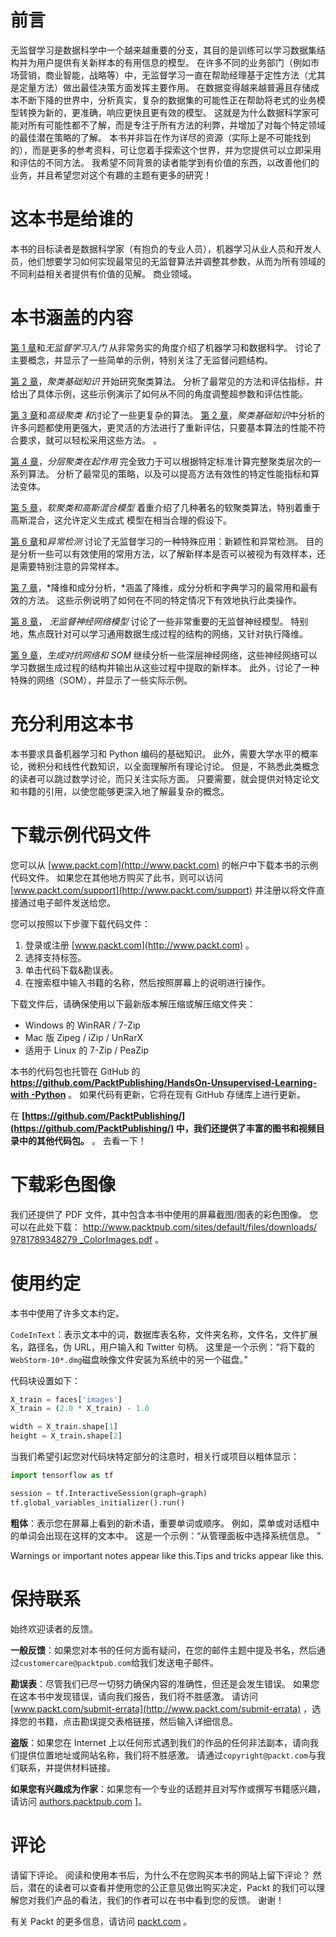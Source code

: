 

# 前言



无监督学习是数据科学中一个越来越重要的分支，其目的是训练可以学习数据集结构并为用户提供有关新样本的有用信息的模型。 在许多不同的业务部门（例如市场营销，商业智能，战略等）中，无监督学习一直在帮助经理基于定性方法（尤其是定量方法）做出最佳决策方面发挥主要作用。 在数据变得越来越普遍且存储成本不断下降的世界中，分析真实，复杂的数据集的可能性正在帮助将老式的业务模型转换为新的，更准确，响应更快且更有效的模型。 这就是为什么数据科学家可能对所有可能性都不了解，而是专注于所有方法的利弊，并增加了对每个特定领域的最佳潜在策略的了解。 本书并非旨在作为详尽的资源（实际上是不可能找到的），而是更多的参考资料，可让您着手探索这个世界，并为您提供可以立即采用和评估的不同方法。 我希望不同背景的读者能学到有价值的东西，以改善他们的业务，并且希望您对这个有趣的主题有更多的研究！





# 这本书是给谁的



本书的目标读者是数据科学家（有抱负的专业人员），机器学习从业人员和开发人员，他们想要学习如何实现最常见的无监督算法并调整其参数，从而为所有领域的不同利益相关者提供有价值的见解。 商业领域。





# 本书涵盖的内容



[第 1 章](../Text/01.html)和*无监督学习入门* 从非常务实的角度介绍了机器学习和数据科学。 讨论了主要概念，并显示了一些简单的示例，特别关注了无监督问题结构。

[第 2 章](../Text/02.html)，*聚类基础知识* 开始研究聚类算法。 分析了最常见的方法和评估指标，并给出了具体示例，这些示例演示了如何从不同的角度调整超参数和评估性能。

[第 3 章](../Text/03.html)和*高级聚类* *和*讨论了一些更复杂的算法。 [第 2 章](../Text/02.html)，*聚类基础知识*中分析的许多问题都使用更强大，更灵活的方法进行了重新评估，只要基本算法的性能不符合要求，就可以轻松采用这些方法。 。

[第 4 章](../Text/04.html)，*分层聚类在起作用* 完全致力于可以根据特定标准计算完整聚类层次的一系列算法。 分析了最常见的策略，以及可以提高方法有效性的特定性能指标和算法变体。

[第 5 章](../Text/05.html)，*软聚类和高斯混合模型* 着重介绍了几种著名的软聚类算法，特别着重于高斯混合，这允许定义生成式 模型在相当合理的假设下。

[第 6 章](../Text/06.html)和*异常检测* 讨论了无监督学习的一种特殊应用：新颖性和异常检测。 目的是分析一些可以有效使用的常用方法，以了解新样本是否可以被视为有效样本，还是需要特别注意的异常样本。

[第 7 章](../Text/07.html)，*降维和成分分析，*涵盖了降维，成分分析和字典学习的最常用和最有效的方法。 这些示例说明了如何在不同的特定情况下有效地执行此类操作。

[第 8 章](../Text/08.html)，  *无监督神经网络模型* 讨论了一些非常重要的无监督神经模型。 特别地，焦点既针对可以学习通用数据生成过程的结构的网络，又针对执行降维。

[第 9 章](../Text/09.html)，*生成对抗网络和 SOM* 继续分析一些深层神经网络，这些神经网络可以学习数据生成过程的结构并输出从这些过程中提取的新样本。 此外，讨论了一种特殊的网络（SOM），并显示了一些实际示例。





# 充分利用这本书



本书要求具备机器学习和 Python 编码的基础知识。 此外，需要大学水平的概率论，微积分和线性代数知识，以全面理解所有理论讨论。 但是，不熟悉此类概念的读者可以跳过数学讨论，而只关注实际方面。 只要需要，就会提供对特定论文和书籍的引用，以使您能够更深入地了解最复杂的概念。





# 下载示例代码文件



您可以从 [www.packt.com](http://www.packt.com) 的帐户中下载本书的示例代码文件。 如果您在其他地方购买了此书，则可以访问 [www.packt.com/support](http://www.packt.com/support) 并注册以将文件直接通过电子邮件发送给您。

您可以按照以下步骤下载代码文件：

1.  登录或注册 [www.packt.com](http://www.packt.com) 。
2.  选择支持标签。
3.  单击代码下载&勘误表。
4.  在搜索框中输入书籍的名称，然后按照屏幕上的说明进行操作。

下载文件后，请确保使用以下最新版本解压缩或解压缩文件夹：

*   Windows 的 WinRAR / 7-Zip
*   Mac 版 Zipeg / iZip / UnRarX
*   适用于 Linux 的 7-Zip / PeaZip

本书的代码包也托管在 GitHub 的 **[https://github.com/PacktPublishing/HandsOn-Unsupervised-Learning-with -Python](https://github.com/PacktPublishing/HandsOn-Unsupervised-Learning-with-Python)** 。 如果代码有更新，它将在现有 GitHub 存储库上进行更新。

在 **[https://github.com/PacktPublishing/](https://github.com/PacktPublishing/) 中，我们还提供了丰富的图书和视频目录中的其他代码包。** 。 去看一下！





# 下载彩色图像



我们还提供了 PDF 文件，其中包含本书中使用的屏幕截图/图表的彩色图像。 您可以在此处下载： [http://www.packtpub.com/sites/default/files/downloads/ 9781789348279 _ColorImages.pdf](http://www.packtpub.com/sites/default/files/downloads/Bookname_ColorImages.pdf) 。





# 使用约定



本书中使用了许多文本约定。

`CodeInText`：表示文本中的词，数据库表名称，文件夹名称，文件名，文件扩展名，路径名，伪 URL，用户输入和 Twitter 句柄。 这里是一个示例：“将下载的`WebStorm-10*.dmg`磁盘映像文件安装为系统中的另一个磁盘。”

代码块设置如下：

```py
X_train = faces['images']
X_train = (2.0 * X_train) - 1.0

width = X_train.shape[1]
height = X_train.shape[2]
```

当我们希望引起您对代码块特定部分的注意时，相关行或项目以粗体显示：

```py
import tensorflow as tf

session = tf.InteractiveSession(graph=graph)
tf.global_variables_initializer().run()
```

**粗体**：表示您在屏幕上看到的新术语，重要单词或顺序。 例如，菜单或对话框中的单词会出现在这样的文本中。 这是一个示例：“从管理面板中选择系统信息。 ”

Warnings or important notes appear like this.Tips and tricks appear like this.



# 保持联系



始终欢迎读者的反馈。

**一般反馈**：如果您对本书的任何方面有疑问，在您的邮件主题中提及书名，然后通过`customercare@packtpub.com`给我们发送电子邮件。

**勘误表**：尽管我们已尽一切努力确保内容的准确性，但还是会发生错误。 如果您在这本书中发现错误，请向我们报告，我们将不胜感激。 请访问 [www.packt.com/submit-errata](http://www.packt.com/submit-errata) ，选择您的书籍，点击勘误提交表格链接，然后输入详细信息。

**盗版**：如果您在 Internet 上以任何形式遇到我们的作品的任何非法副本，请向我们提供位置地址或网站名称，我们将不胜感激。 请通过`copyright@packt.com`与我们联系，并提供材料链接。

**如果您有兴趣成为作家**：如果您有一个专业的话题并且对写作或撰写书籍感兴趣，请访问 [authors.packtpub.com](http://authors.packtpub.com/) ]。





# 评论



请留下评论。 阅读和使用本书后，为什么不在您购买本书的网站上留下评论？ 然后，潜在的读者可以查看并使用您的公正意见做出购买决定，Packt 的我们可以理解您对我们产品的看法，我们的作者可以在书中看到您的反馈。 谢谢！

有关 Packt 的更多信息，请访问 [packt.com](http://www.packt.com/) 。


